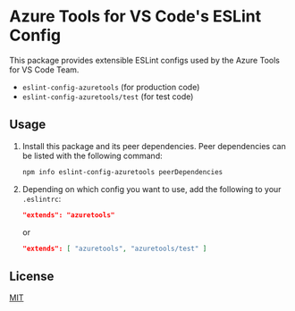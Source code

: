 # Azure Tools for VS Code's ESLint Config

This package provides extensible ESLint configs used by the Azure Tools for VS Code Team.

* `eslint-config-azuretools` (for production code)
* `eslint-config-azuretools/test` (for test code)

## Usage

1. Install this package and its peer dependencies. Peer dependencies can be listed with the following command:

    ```bash
    npm info eslint-config-azuretools peerDependencies
    ```

2. Depending on which config you want to use, add the following to your `.eslintrc`:

    ```json
    "extends": "azuretools"
    ```
    or
    ```json
    "extends": [ "azuretools", "azuretools/test" ]
    ```

## License
[MIT](LICENSE.md)
